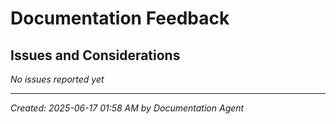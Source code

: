 # Documentation Feedback

## Issues and Considerations
*No issues reported yet*

---
*Created: 2025-06-17 01:58 AM by Documentation Agent*